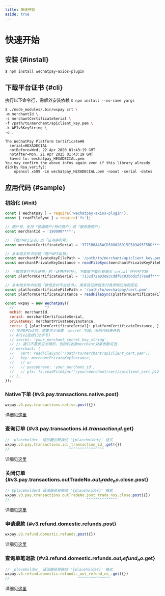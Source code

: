 ```yaml
---
title: 快速开始
aside: true
---
```


# 快速开始

## 安装 {#install}

`$ npm install wechatpay-axios-plugin`

## 下载平台证书 {#cli}

执行以下命令行，需额外安装依赖 `$ npm install --no-save yargs`

```bash
$ ./node_modules/.bin/wxpay crt \
-m merchantId \
-s merchantCertificateSerial \
-f /path/to/merchant/apiclient_key.pem \
-k APIv3KeyString \
-o .
```

```
The WeChatPay Platform Certificate#0
  serial=HEXADECIAL
  notBefore=Wed, 22 Apr 2020 01:43:19 GMT
  notAfter=Mon, 21 Apr 2025 01:43:19 GMT
  Saved to: wechatpay_HEXADECIAL.pem
You may confirm the above infos again even if this library already did(by Rsa.verify):
    openssl x509 -in wechatpay_HEXADECIAL.pem -noout -serial -dates
```

## 应用代码 {#sample}

### 初始化 {#init}

```js twoslash
const { Wechatpay } = require('wechatpay-axios-plugin');
const { readFileSync } = require('fs');

// 商户号，支持「普通商户/特约商户」或「服务商商户」
const merchantId = '190000****';

// 「商户API证书」的「证书序列号」
const merchantCertificateSerial = '3775B6A45ACD588826D15E583A95F5DD********';

// 从本地文件中加载「商户API私钥」
const merchantPrivateKeyFilePath = '/path/to/merchant/apiclient_key.pem';
const merchantPrivateKeyInstance = readFileSync(merchantPrivateKeyFilePath);

// 「微信支付平台证书」的「证书序列号」，下载器下载后有提示`serial`序列号字段
const platformCertificateSerial = '7132d72a03e93cddf8c03bbd1f37eedf********';

// 从本地文件中加载「微信支付平台证书」，用来验证微信支付请求响应体的签名
const platformCertificateFilePath = '/path/to/wechatpay/cert.pem';
const platformCertificateInstance = readFileSync(platformCertificateFilePath);

const wxpay = new Wechatpay({
  //              ^?
  mchid: merchantId,
  serial: merchantCertificateSerial,
  privateKey: merchantPrivateKeyInstance,
  certs: { [platformCertificateSerial]: platformCertificateInstance, },
  // 使用APIv2时，需要至少设置 `secret`字段，示例代码未开启
  // APIv2密钥(32字节)
  // secret: 'your_merchant_secret_key_string',
  // // 接口不要求证书情形，例如仅收款merchant对象参数可选
  // merchant: {
  //   cert: readFileSync('/path/to/merchant/apiclient_cert.pem'),
  //   key: merchantPrivateKeyInstance,
  //   // or
  //   // passphrase: 'your_merchant_id',
  //   // pfx: fs.readFileSync('/your/merchant/cert/apiclient_cert.p12'),
  // },
});
```

### Native下单 {#v3.pay.transactions.native.post}

```js
wxpay.v3.pay.transactions.native.post({})
```

详细见[这里](/openapi/v3/pay/transactions/native)

### 查询订单 {#v3.pay.transactions.id.$transaction_id$.get}

```js twoslash
// _placeholder_ 语法糖会转换成 '{placeholder}' 格式
wxpay.v3.pay.transactions.id._transaction_id_.get({})
//                           ^^^^^^^^^^^^^^^^
```

详细见[这里](/openapi/v3/pay/transactions/id/{transaction_id})

### 关闭订单 {#v3.pay.transactions.outTradeNo.$out_trade_no$.close.post}

```js twoslash
// $placeholder$ 语法糖会转换成 '{placeholder}' 格式
wxpay.v3.pay.transactions.outTradeNo.$out_trade_no$.close.post({})
//                                   ^^^^^^^^^^^^^^
```

详细见[这里](/openapi/v3/pay/transactions/out-trade-no/{out_trade_no}/close)

### 申请退款 {#v3.refund.domestic.refunds.post}

```js
wxpay.v3.refund.domestic.refunds.post({})
```

详细见[这里](/openapi/v3/refund/domestic/refunds)

### 查询单笔退款 {#v3.refund.domestic.refunds.$out_refund_no$.get}

```js twoslash
// _placeholder_ 语法糖会转换成 '{placeholder}' 格式
wxpay.v3.refund.domestic.refunds._out_refund_no_.get({})
//                               ^^^^^^^^^^^^^^^
```

详细见[这里](/openapi/v3/refund/domestic/refunds/{out_refund_no})
